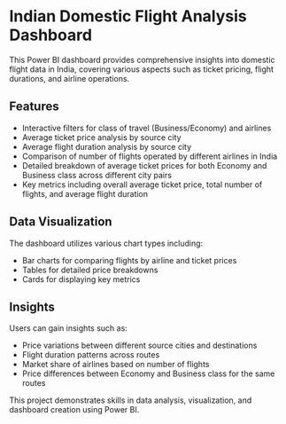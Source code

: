 # Indian Domestic Flight Analysis Dashboard

This Power BI dashboard provides comprehensive insights into domestic flight data in India, covering various aspects such as ticket pricing, flight durations, and airline operations.

## Features

- Interactive filters for class of travel (Business/Economy) and airlines
- Average ticket price analysis by source city
- Average flight duration analysis by source city
- Comparison of number of flights operated by different airlines in India
- Detailed breakdown of average ticket prices for both Economy and Business class across different city pairs
- Key metrics including overall average ticket price, total number of flights, and average flight duration

## Data Visualization

The dashboard utilizes various chart types including:
- Bar charts for comparing flights by airline and ticket prices
- Tables for detailed price breakdowns
- Cards for displaying key metrics

## Insights

Users can gain insights such as:
- Price variations between different source cities and destinations
- Flight duration patterns across routes
- Market share of airlines based on number of flights
- Price differences between Economy and Business class for the same routes

This project demonstrates skills in data analysis, visualization, and dashboard creation using Power BI.
